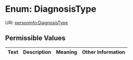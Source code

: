 
# Enum: DiagnosisType



URI: [personinfo:DiagnosisType](https://w3id.org/linkml/examples/personinfo/DiagnosisType)


## Permissible Values

| Text | Description | Meaning | Other Information |
| :--- | :---: | :---: | ---: |
